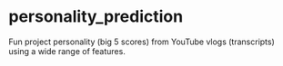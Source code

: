 # personality_prediction

Fun project personality (big 5 scores) from YouTube vlogs (transcripts) using a wide range of features.
